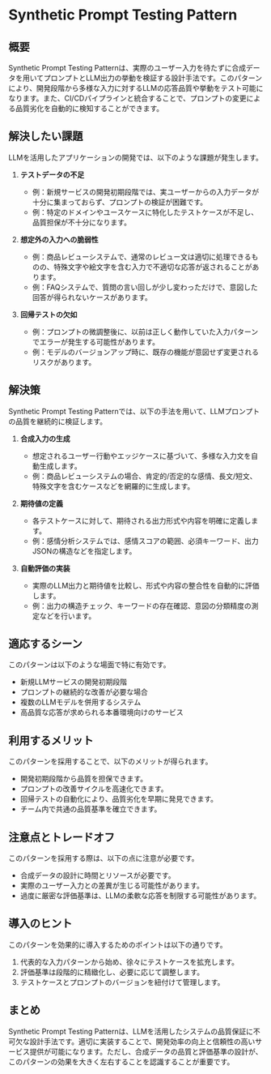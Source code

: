 # Synthetic Prompt Testing Pattern

## 概要
Synthetic Prompt Testing Patternは、実際のユーザー入力を待たずに合成データを用いてプロンプトとLLM出力の挙動を検証する設計手法です。このパターンにより、開発段階から多様な入力に対するLLMの応答品質や挙動をテスト可能になります。また、CI/CDパイプラインと統合することで、プロンプトの変更による品質劣化を自動的に検知することができます。

## 解決したい課題
LLMを活用したアプリケーションの開発では、以下のような課題が発生します。

1. **テストデータの不足**
   - 例：新規サービスの開発初期段階では、実ユーザーからの入力データが十分に集まっておらず、プロンプトの検証が困難です。
   - 例：特定のドメインやユースケースに特化したテストケースが不足し、品質担保が不十分になります。

2. **想定外の入力への脆弱性**
   - 例：商品レビューシステムで、通常のレビュー文は適切に処理できるものの、特殊文字や絵文字を含む入力で不適切な応答が返されることがあります。
   - 例：FAQシステムで、質問の言い回しが少し変わっただけで、意図した回答が得られないケースがあります。

3. **回帰テストの欠如**
   - 例：プロンプトの微調整後に、以前は正しく動作していた入力パターンでエラーが発生する可能性があります。
   - 例：モデルのバージョンアップ時に、既存の機能が意図せず変更されるリスクがあります。

## 解決策
Synthetic Prompt Testing Patternでは、以下の手法を用いて、LLMプロンプトの品質を継続的に検証します。

1. **合成入力の生成**
   - 想定されるユーザー行動やエッジケースに基づいて、多様な入力文を自動生成します。
   - 例：商品レビューシステムの場合、肯定的/否定的な感情、長文/短文、特殊文字を含むケースなどを網羅的に生成します。

2. **期待値の定義**
   - 各テストケースに対して、期待される出力形式や内容を明確に定義します。
   - 例：感情分析システムでは、感情スコアの範囲、必須キーワード、出力JSONの構造などを指定します。

3. **自動評価の実装**
   - 実際のLLM出力と期待値を比較し、形式や内容の整合性を自動的に評価します。
   - 例：出力の構造チェック、キーワードの存在確認、意図の分類精度の測定などを行います。

## 適応するシーン
このパターンは以下のような場面で特に有効です。

- 新規LLMサービスの開発初期段階
- プロンプトの継続的な改善が必要な場合
- 複数のLLMモデルを併用するシステム
- 高品質な応答が求められる本番環境向けのサービス

## 利用するメリット
このパターンを採用することで、以下のメリットが得られます。

- 開発初期段階から品質を担保できます。
- プロンプトの改善サイクルを高速化できます。
- 回帰テストの自動化により、品質劣化を早期に発見できます。
- チーム内で共通の品質基準を確立できます。

## 注意点とトレードオフ
このパターンを採用する際は、以下の点に注意が必要です。

- 合成データの設計に時間とリソースが必要です。
- 実際のユーザー入力との差異が生じる可能性があります。
- 過度に厳密な評価基準は、LLMの柔軟な応答を制限する可能性があります。

## 導入のヒント
このパターンを効果的に導入するためのポイントは以下の通りです。

1. 代表的な入力パターンから始め、徐々にテストケースを拡充します。
2. 評価基準は段階的に精緻化し、必要に応じて調整します。
3. テストケースとプロンプトのバージョンを紐付けて管理します。

## まとめ
Synthetic Prompt Testing Patternは、LLMを活用したシステムの品質保証に不可欠な設計手法です。適切に実装することで、開発効率の向上と信頼性の高いサービス提供が可能になります。ただし、合成データの品質と評価基準の設計が、このパターンの効果を大きく左右することを認識することが重要です。